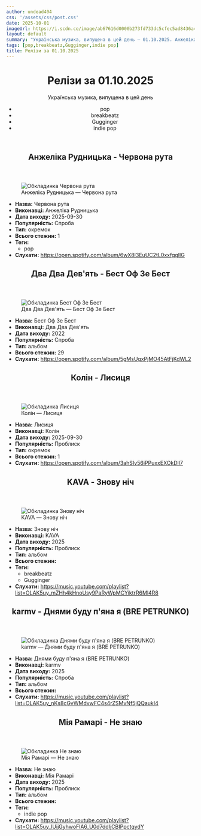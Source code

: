 ```yaml
---
author: undead404
css: '/assets/css/post.css'
date: 2025-10-01
imageUrl: https://i.scdn.co/image/ab67616d0000b273fd733dc5cfec5ad8436a4e5a
layout: default
summary: "Українська музика, випущена в цей день – 01.10.2025. Анжеліка Рудницька, Два Два Дев&#39;ять, Колін, KAVA і karmv"
tags: [pop,breakbeatz,Gugginger,indie pop]
title: Релізи за 01.10.2025
---
```


<main class="main-content">
  <header>
    <h1>Релізи за <time datetime="2025-10-01">01.10.2025</time></h1>
    <p class="summary">Українська музика, випущена в цей день</p>
      <ul class="tags">
          <li>pop</li>
          <li>breakbeatz</li>
          <li>Gugginger</li>
          <li>indie pop</li>
      </ul>
  </header>
  <section class="releases">
    <article class="release">
      <header>
        <h2>
          Анжеліка Рудницька - Червона рута
        </h2>
      </header>
      <figure>
        <img src="https://i.scdn.co/image/ab67616d0000b273fd733dc5cfec5ad8436a4e5a" alt="Обкладинка Червона рута">
        <figcaption>Анжеліка Рудницька — Червона рута</figcaption>
      </figure>
      <ul>
        <li><strong>Назва:</strong> Червона рута</li>
        <li><strong>Виконавці:</strong> Анжеліка Рудницька</li>
        <li><strong>Дата виходу:</strong> 2025-09-30</li>
        <li><strong>Популярність:</strong> Спроба</li>
        <li><strong>Тип:</strong> окремок</li>
        <li><strong>Всього стежин:</strong> 1</li>
            <li><strong>Теги:</strong>
            <ul class="tags">
                <li class="tag">pop</li>
            </ul>
            </li>
        <li><strong>Слухати:</strong> <a href="https://open.spotify.com/album/6wX8I3EuUC2tL0xxfgglIG" target="_blank">https:&#x2F;&#x2F;open.spotify.com&#x2F;album&#x2F;6wX8I3EuUC2tL0xxfgglIG</a></li>
      </ul>
    </article>
    <article class="release">
      <header>
        <h2>
          Два Два Дев&#39;ять - Бест Оф Зе Бест
        </h2>
      </header>
      <figure>
        <img src="https://i.scdn.co/image/ab67616d0000b2734700864e23c676bb813de71d" alt="Обкладинка Бест Оф Зе Бест">
        <figcaption>Два Два Дев&#39;ять — Бест Оф Зе Бест</figcaption>
      </figure>
      <ul>
        <li><strong>Назва:</strong> Бест Оф Зе Бест</li>
        <li><strong>Виконавці:</strong> Два Два Дев&#39;ять</li>
        <li><strong>Дата виходу:</strong> 2022</li>
        <li><strong>Популярність:</strong> Спроба</li>
        <li><strong>Тип:</strong> альбом</li>
        <li><strong>Всього стежин:</strong> 29</li>
        <li><strong>Слухати:</strong> <a href="https://open.spotify.com/album/5gMsUgxPjMO45AtFjKdWL2" target="_blank">https:&#x2F;&#x2F;open.spotify.com&#x2F;album&#x2F;5gMsUgxPjMO45AtFjKdWL2</a></li>
      </ul>
    </article>
    <article class="release">
      <header>
        <h2>
          Колін - Лисиця
        </h2>
      </header>
      <figure>
        <img src="https://i.scdn.co/image/ab67616d0000b2735dc4eb03dec5e603b86bf215" alt="Обкладинка Лисиця">
        <figcaption>Колін — Лисиця</figcaption>
      </figure>
      <ul>
        <li><strong>Назва:</strong> Лисиця</li>
        <li><strong>Виконавці:</strong> Колін</li>
        <li><strong>Дата виходу:</strong> 2025-09-30</li>
        <li><strong>Популярність:</strong> Проблиск</li>
        <li><strong>Тип:</strong> окремок</li>
        <li><strong>Всього стежин:</strong> 1</li>
        <li><strong>Слухати:</strong> <a href="https://open.spotify.com/album/3ahSIv56iPPuxxEXOkDll7" target="_blank">https:&#x2F;&#x2F;open.spotify.com&#x2F;album&#x2F;3ahSIv56iPPuxxEXOkDll7</a></li>
      </ul>
    </article>
    <article class="release">
      <header>
        <h2>
          KAVA - Знову ніч
        </h2>
      </header>
      <figure>
        <img src="https://lh3.googleusercontent.com/rIbfSsPoLhSpi5Uuq9fP-n7XD3t42aSzqMak_pJiIwrl6hCqwYOWyh6B_-fJSzy8N0e0xwxgbrD0rIA6Gw=w544-h544-l90-rj" alt="Обкладинка Знову ніч">
        <figcaption>KAVA — Знову ніч</figcaption>
      </figure>
      <ul>
        <li><strong>Назва:</strong> Знову ніч</li>
        <li><strong>Виконавці:</strong> KAVA</li>
        <li><strong>Дата виходу:</strong> 2025</li>
        <li><strong>Популярність:</strong> Проблиск</li>
        <li><strong>Тип:</strong> альбом</li>
        <li><strong>Всього стежин:</strong> </li>
            <li><strong>Теги:</strong>
            <ul class="tags">
                <li class="tag">breakbeatz</li>
                <li class="tag">Gugginger</li>
            </ul>
            </li>
        <li><strong>Слухати:</strong> <a href="https://music.youtube.com/playlist?list=OLAK5uy_mZHh4kHnoUsy9PaRyWpMCYiktrR6Ml4R8" target="_blank">https:&#x2F;&#x2F;music.youtube.com&#x2F;playlist?list&#x3D;OLAK5uy_mZHh4kHnoUsy9PaRyWpMCYiktrR6Ml4R8</a></li>
      </ul>
    </article>
    <article class="release">
      <header>
        <h2>
          karmv - Днями буду п&#39;яна я (BRE PETRUNKO)
        </h2>
      </header>
      <figure>
        <img src="https://lh3.googleusercontent.com/LMWYAUnZ_shPjyDkTycFuv7IgbuvRhCRcscyhGGNg8qivcwYkwJs_BBjeK1pdtprrFsHCBSIA_O6715Grg=w544-h544-l90-rj" alt="Обкладинка Днями буду п&#39;яна я (BRE PETRUNKO)">
        <figcaption>karmv — Днями буду п&#39;яна я (BRE PETRUNKO)</figcaption>
      </figure>
      <ul>
        <li><strong>Назва:</strong> Днями буду п&#39;яна я (BRE PETRUNKO)</li>
        <li><strong>Виконавці:</strong> karmv</li>
        <li><strong>Дата виходу:</strong> 2025</li>
        <li><strong>Популярність:</strong> Спроба</li>
        <li><strong>Тип:</strong> альбом</li>
        <li><strong>Всього стежин:</strong> </li>
        <li><strong>Слухати:</strong> <a href="https://music.youtube.com/playlist?list=OLAK5uy_nKs8cGvWMdvwFC4s4rZSMvNf5jQQaukI4" target="_blank">https:&#x2F;&#x2F;music.youtube.com&#x2F;playlist?list&#x3D;OLAK5uy_nKs8cGvWMdvwFC4s4rZSMvNf5jQQaukI4</a></li>
      </ul>
    </article>
    <article class="release">
      <header>
        <h2>
          Мія Рамарі - Не знаю
        </h2>
      </header>
      <figure>
        <img src="https://lh3.googleusercontent.com/5XhY7cPSM8iF2rIQQ8VWIkYe1YlAYOhXSlCDoDuSzV7mPSUAANIlkDj0LBPV9dc2q63T7nGOrjZGZFE=w544-h544-l90-rj" alt="Обкладинка Не знаю">
        <figcaption>Мія Рамарі — Не знаю</figcaption>
      </figure>
      <ul>
        <li><strong>Назва:</strong> Не знаю</li>
        <li><strong>Виконавці:</strong> Мія Рамарі</li>
        <li><strong>Дата виходу:</strong> 2025</li>
        <li><strong>Популярність:</strong> Проблиск</li>
        <li><strong>Тип:</strong> альбом</li>
        <li><strong>Всього стежин:</strong> </li>
            <li><strong>Теги:</strong>
            <ul class="tags">
                <li class="tag">indie pop</li>
            </ul>
            </li>
        <li><strong>Слухати:</strong> <a href="https://music.youtube.com/playlist?list=OLAK5uy_lUijGyhwoFlA6_U0d7ddIjCBIPpctqydY" target="_blank">https:&#x2F;&#x2F;music.youtube.com&#x2F;playlist?list&#x3D;OLAK5uy_lUijGyhwoFlA6_U0d7ddIjCBIPpctqydY</a></li>
      </ul>
    </article>
  </section>
</main>